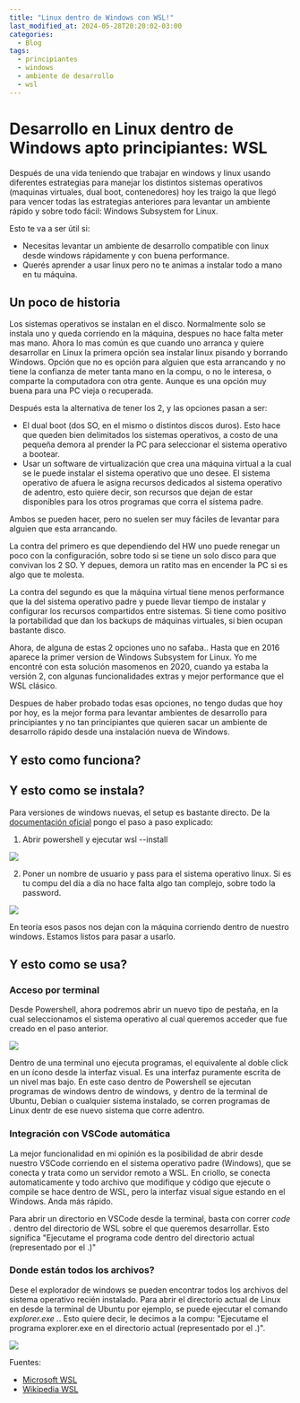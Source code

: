 ```yaml
---
title: "Linux dentro de Windows con WSL!"
last_modified_at: 2024-05-28T20:20:02-03:00
categories:
  - Blog
tags:
  - principiantes
  - windows
  - ambiente de desarrollo
  - wsl
---
```


# Desarrollo en Linux dentro de Windows apto principiantes: WSL

Después de una vida teniendo que trabajar en windows y linux usando diferentes estrategias para manejar los distintos sistemas operativos (maquinas virtuales, dual boot, contenedores) hoy les traigo la que llegó para vencer todas las estrategias anteriores para levantar un ambiente rápido y sobre todo fácil: Windows Subsystem for Linux.

Esto te va a ser útil si:
- Necesitas levantar un ambiente de desarrollo compatible con linux desde windows rápidamente y con buena performance.
- Querés aprender a usar linux pero no te animas a instalar todo a mano en tu máquina.

## Un poco de historia

Los sistemas operativos se instalan en el disco. Normalmente solo se instala uno y queda corriendo en la máquina, despues no hace falta meter mas mano. Ahora lo mas común es que cuando uno arranca y quiere desarrollar en Linux la primera opción sea instalar linux pisando y borrando Windows. Opción que no es opción para alguien que esta arrancando y no tiene la confianza de meter tanta mano en la compu, o no le interesa, o comparte la computadora con otra gente. Aunque es una opción muy buena para una PC vieja o recuperada.

Después esta la alternativa de tener los 2, y las opciones pasan a ser:

- El dual boot (dos SO, en el mismo o distintos discos duros). Esto hace que queden bien delimitados los sistemas operativos, a costo de una pequeña demora al prender la PC para seleccionar el sistema operativo a bootear.
- Usar un software de virtualización que crea una máquina virtual a la cual se le puede instalar el sistema operativo que uno desee. El sistema operativo de afuera le asigna recursos dedicados al sistema operativo de adentro, esto quiere decir, son recursos que dejan de estar disponibles para los otros programas que corra el sistema padre. 

Ambos se pueden hacer, pero no suelen ser muy fáciles de levantar para alguien que esta arrancando. 

La contra del primero es que dependiendo del HW uno puede renegar un poco con la configuración, sobre todo si se tiene un solo disco para que convivan los 2 SO. Y depues, demora un ratito mas en encender la PC si es algo que te molesta. 

La contra del segundo es que la máquina virtual tiene menos performance que la del sistema operativo padre y puede llevar tiempo de instalar y configurar los recursos compartidos entre sistemas. Si tiene como positivo la portabilidad que dan los backups de máquinas virtuales, si bien ocupan bastante disco. 

Ahora, de alguna de estas 2 opciones uno no safaba.. Hasta que en 2016 aparece la primer version de Windows Subsystem for Linux. Yo me encontré con esta solución masomenos en 2020, cuando ya estaba la versión 2, con algunas funcionalidades extras y mejor performance que el WSL clásico.

Despues de haber probado todas esas opciones, no tengo dudas que hoy por hoy, es la mejor forma para levantar ambientes de desarrollo para principiantes y no tan principiantes que quieren sacar un ambiente de desarrollo rápido desde una instalación nueva de Windows.

## Y esto como funciona?




## Y esto como se instala?

Para versiones de windows nuevas, el setup es bastante directo. De la [documentación oficial](https://learn.microsoft.com/es-es/windows/wsl/setup/environment) pongo el paso a paso explicado:

1. Abrir powershell y ejecutar wsl --install

<img src="https://learn.microsoft.com/es-es/windows/wsl/media/wsl-install.png" />


2. Poner un nombre de usuario y pass para el sistema operativo linux. Si es tu compu del día a día no hace falta algo tan complejo, sobre todo la password. 

<img src="https://learn.microsoft.com/es-es/windows/wsl/media/ubuntuinstall.png" />

En teoría esos pasos nos dejan con la máquina corriendo dentro de nuestro windows. Estamos listos para pasar a usarlo.

## Y esto como se usa?

### Acceso por terminal
Desde Powershell, ahora podremos abrir un nuevo tipo de pestaña, en la cual seleccionamos el sistema operativo al cual queremos acceder que fue creado en el paso anterior. 

<img src="https://learn.microsoft.com/es-es/windows/wsl/media/terminal.png" />


Dentro de una terminal uno ejecuta programas, el equivalente al doble click en un ícono desde la interfaz visual. Es una interfaz puramente escrita de un nivel mas bajo. En este caso dentro de Powershell se ejecutan programas de windows dentro de windows, y dentro de la terminal de Ubuntu, Debian o cualquier sistema instalado, se corren programas de Linux dentr de ese nuevo sistema que corre adentro.

### Integración con VSCode automática

La mejor funcionalidad en mi opinión es la posibilidad de abrir desde nuestro VSCode corriendo en el sistema operativo padre (Windows), que se conecta y trata como un servidor remoto a WSL. En criollo, se conecta automaticamente y todo archivo que modifique y código que ejecute o compile se hace dentro de WSL, pero la interfaz visual sigue estando en el Windows. Anda más rápido. 

Para abrir un directorio en VSCode desde la terminal, basta con correr *code .* dentro del directorio de WSL sobre el que queremos desarrollar. Esto significa "Ejecutame el programa code dentro del directorio actual (representado por el .)"

### Donde están todos los archivos?

Dese el explorador de windows se pueden encontrar todos los archivos del sistema operativo recién instalado. Para abrir el directorio actual de Linux en desde la terminal de Ubuntu por ejemplo, se puede ejecutar el comando *explorer.exe .*. Esto quiere decir, le decimos a la compu: "Ejecutame el programa explorer.exe en el directorio actual (representado por el .)".

<img src="https://learn.microsoft.com/es-es/windows/wsl/media/windows-file-explorer.png" />



Fuentes:

- [Microsoft WSL](https://learn.microsoft.com/es-es/windows/wsl/)
- [Wikipedia WSL](https://en.wikipedia.org/wiki/Windows_Subsystem_for_Linux)